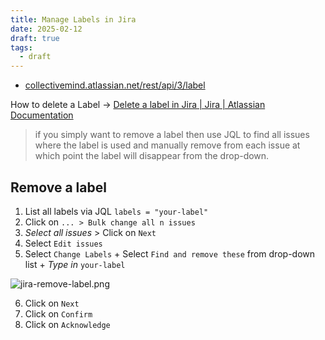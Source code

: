 ```yaml
---
title: Manage Labels in Jira
date: 2025-02-12
draft: true
tags:
  - draft
---
```


- [collectivemind.atlassian.net/rest/api/3/label](https://collectivemind.atlassian.net/rest/api/3/label)

How to delete a Label -> [Delete a label in Jira | Jira | Atlassian Documentation](https://confluence.atlassian.com/jirakb/how-to-delete-a-label-in-jira-297667646.html)

> if you simply want to remove a label then use JQL to find all issues where the label is used and manually remove from each issue at which point the label will disappear from the drop-down.

## Remove a label

1. List all labels via JQL `labels = "your-label"`
2. Click on `... > Bulk change all n issues`
3. *Select all issues* > Click on `Next`
4. Select `Edit issues`
5. Select `Change Labels` + Select `Find and remove these` from drop-down list + *Type in* `your-label`

![jira-remove-label.png](/images/jira-remove-label.png)

6. Click on `Next`
7. Click on `Confirm`
8. Click on `Acknowledge`
